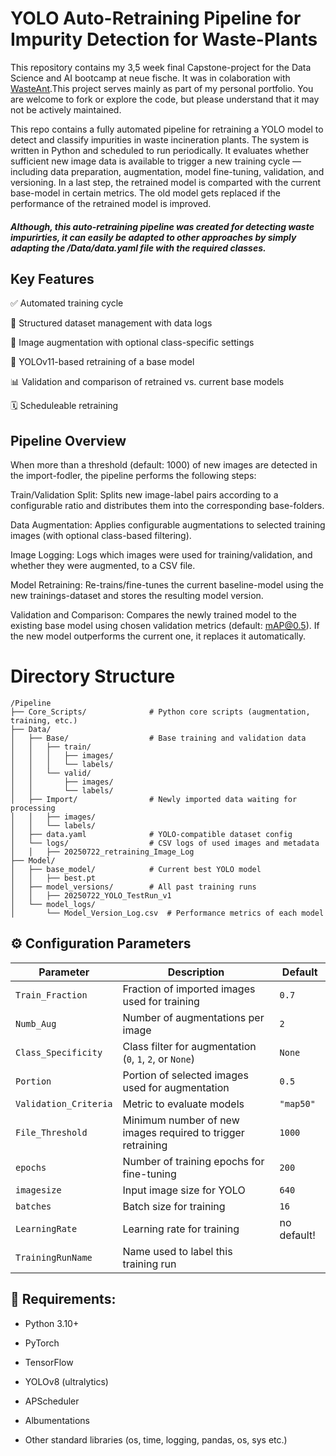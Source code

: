 # YOLO Auto-Retraining Pipeline for Impurity Detection for Waste-Plants
This repository contains my 3,5 week final Capstone-project for the Data Science and AI bootcamp at neue fische. 
It was in colaboration with [WasteAnt](https://wasteant.com/de/ki-basiertes-abfallqualitatsmanagement/).This project serves mainly as part of my personal portfolio. You are welcome to fork or explore the code, but please understand that it may not be actively maintained.

This repo contains a fully automated pipeline for retraining a YOLO model to detect and classify impurities in waste incineration plants. The system is written in Python and scheduled to run periodically. It evaluates whether sufficient new image data is available to trigger a new training cycle — including data preparation, augmentation, model fine-tuning, validation, and versioning. In a last step, the retrained model is comparted with the current base-model in certain metrics. The old model gets replaced if the performance of the retrained model is improved.

#### *Although, this auto-retraining pipeline was created for detecting waste impurirties, it can easily be adapted to other approaches by simply adapting the /Data/data.yaml file with the required classes.*


## Key Features
 
✅ Automated training cycle

📁 Structured dataset management with data logs

🔄 Image augmentation with optional class-specific settings

🧠 YOLOv11-based retraining of a base model

📊 Validation and comparison of retrained vs. current base models

🗓️ Scheduleable retraining


## Pipeline Overview

When more than a threshold (default: 1000) of new images are detected in the import-fodler, the pipeline performs the following steps:

Train/Validation Split:
Splits new image-label pairs according to a configurable ratio and distributes them into the corresponding base-folders.

Data Augmentation:
Applies configurable augmentations to selected training images (with optional class-based filtering).

Image Logging:
Logs which images were used for training/validation, and whether they were augmented, to a CSV file.

Model Retraining:
Re-trains/fine-tunes the current baseline-model using the new trainings-dataset and stores the resulting model version.

Validation and Comparison:
Compares the newly trained model to the existing base model using chosen validation metrics (default: mAP@0.5).
If the new model outperforms the current one, it replaces it automatically.


# Directory Structure

```text
/Pipeline
├── Core_Scripts/              # Python core scripts (augmentation, training, etc.)
├── Data/
│   ├── Base/                  # Base training and validation data
│   │   ├── train/
│   │   │   ├── images/
│   │   │   └── labels/
│   │   └── valid/
│   │       ├── images/
│   │       └── labels/
│   ├── Import/                # Newly imported data waiting for processing
│   │   ├── images/
│   │   └── labels/
│   ├── data.yaml              # YOLO-compatible dataset config
│   └── logs/                  # CSV logs of used images and metadata
│   │   ├── 20250722_retraining_Image_Log
├── Model/
│   ├── base_model/            # Current best YOLO model
│   │   ├── best.pt
│   ├── model_versions/        # All past training runs
│   │   ├── 20250722_YOLO_TestRun_v1
│   └── model_logs/
│       └── Model_Version_Log.csv  # Performance metrics of each model

```

## ⚙️ Configuration Parameters

| Parameter            | Description                                                                 | Default       |
|----------------------|-----------------------------------------------------------------------------|---------------|
| `Train_Fraction`     | Fraction of imported images used for training                               | `0.7`         |
| `Numb_Aug`           | Number of augmentations per image                                           | `2`           |
| `Class_Specificity`  | Class filter for augmentation (`0`, `1`, `2`, or `None`)                    | `None`        |
| `Portion`            | Portion of selected images used for augmentation                            | `0.5`         |
| `Validation_Criteria`| Metric to evaluate models                                                   | `"map50"`     |
| `File_Threshold`     | Minimum number of new images required to trigger retraining                 | `1000`        |
| `epochs`             | Number of training epochs for fine-tuning                                   | `200`         |
| `imagesize`          | Input image size for YOLO                                                   | `640`         |
| `batches`            | Batch size for training                                                     | `16`          |
| `LearningRate`       | Learning rate for training                                                  | no default!   |
| `TrainingRunName`    | Name used to label this training run       




## 🧪 Requirements: 
* Python 3.10+

* PyTorch

* TensorFlow

* YOLOv8 (ultralytics)

* APScheduler

* Albumentations

* Other standard libraries (os, time, logging, pandas, os, sys etc.)


